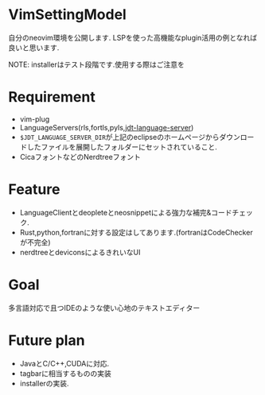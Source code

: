 # VimSettingModel

自分のneovim環境を公開します.
LSPを使った高機能なplugin活用の例となれば良いと思います.

NOTE: installerはテスト段階です.使用する際はご注意を

# Requirement
- vim-plug
- LanguageServers(rls,fortls,pyls,[jdt-language-server](https://download.eclipse.org/jdtls/snapshots/?d))
- `$JDT_LANGUAGE_SERVER_DIR`が上記のeclipseのホームページからダウンロードしたファイルを展開したフォルダーにセットされていること.
- CicaフォントなどのNerdtreeフォント
# Feature
- LanguageClientとdeopleteとneosnippetによる強力な補完&コードチェック.
- Rust,python,fortranに対する設定はしてあります.(fortranはCodeCheckerが不完全)
- nerdtreeとdeviconsによるきれいなUI

# Goal
多言語対応で且つIDEのような使い心地のテキストエディター

# Future plan
- JavaとC/C++,CUDAに対応.
- tagbarに相当するものの実装
- installerの実装.
